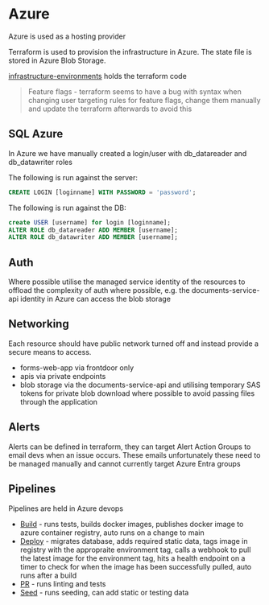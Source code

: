# Azure

Azure is used as a hosting provider

Terraform is used to provision the infrastructure in Azure. The state file is stored in Azure Blob Storage.

[infrastructure-environments](https://github.com/Planning-Inspectorate/infrastructure-environments) holds the terraform code

> Feature flags - terraform seems to have a bug with syntax when changing user targeting rules for feature flags, change them manually and update the terraform afterwards to avoid this

## SQL Azure

In Azure we have manually created a login/user with db_datareader and db_datawriter roles

The following is run against the server:

```sql
CREATE LOGIN [loginname] WITH PASSWORD = 'password';
```

The following is run against the DB:

```sql
create USER [username] for login [loginname];
ALTER ROLE db_datareader ADD MEMBER [username];
ALTER ROLE db_datawriter ADD MEMBER [username];
```

## Auth

Where possible utilise the managed service identity of the resources to offload the complexity of auth where possible, e.g. the documents-service-api identity in Azure can access the blob storage

## Networking

Each resource should have public network turned off and instead provide a secure means to access.

- forms-web-app via frontdoor only
- apis via private endpoints
- blob storage via the documents-service-api and utilising temporary SAS tokens for private blob download where possible to avoid passing files through the application

## Alerts

Alerts can be defined in terraform, they can target Alert Action Groups to email devs when an issue occurs. These emails unfortunately these need to be managed manually and cannot currently target Azure Entra groups

## Pipelines

Pipelines are held in Azure devops

- [Build](/azure-pipelines-build.yml) - runs tests, builds docker images, publishes docker image to azure container registry, auto runs on a change to main
- [Deploy](/azure-pipelines-deploy.yml) - migrates database, adds required static data, tags image in registry with the appropraite environment tag, calls a webhook to pull the latest image for the environment tag, hits a health endpoint on a timer to check for when the image has been successfully pulled, auto runs after a build
- [PR](/azure-pipelines-pr.yml) - runs linting and tests
- [Seed](/azure-pipelines-db-seed.yml) - runs seeding, can add static or testing data
